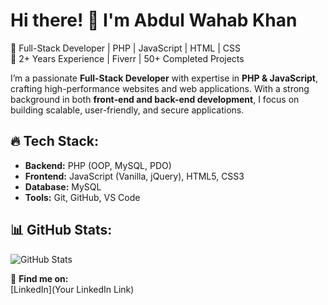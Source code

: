 # Hi there! 👋 I'm Abdul Wahab Khan

🚀 Full-Stack Developer | PHP | JavaScript | HTML | CSS  
💼 2+ Years Experience | Fiverr | 50+ Completed Projects  

I’m a passionate **Full-Stack Developer** with expertise in **PHP & JavaScript**, crafting high-performance websites and web applications. 
With a strong background in both **front-end and back-end development**, I focus on building scalable, user-friendly, and secure applications.  

## 🔥 Tech Stack:
- **Backend:** PHP (OOP, MySQL, PDO)
- **Frontend:** JavaScript (Vanilla, jQuery), HTML5, CSS3
- **Database:** MySQL
- **Tools:** Git, GitHub, VS Code

## 📊 GitHub Stats:
![GitHub Stats](https://github-readme-stats.vercel.app/api?username=your-username&show_icons=true&theme=dark)

🔗 **Find me on:**  
[LinkedIn](Your LinkedIn Link)


